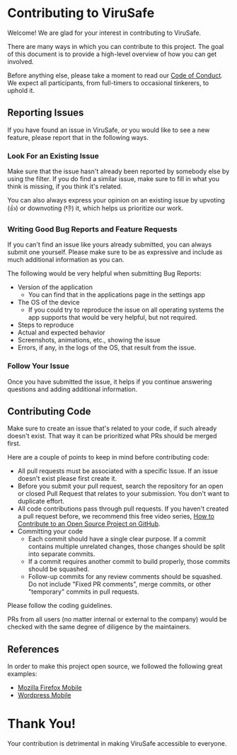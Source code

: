 # Contributing to ViruSafe

Welcome! We are glad for your interest in contributing to ViruSafe.

There are many ways in which you can contribute to this project. The goal of this document is to provide a high-level overview of how you can get involved.

Before anything else, please take a moment to read our [Code of Conduct](CODE-OF-CONDUCT.md). We expect all participants, from full-timers to occasional tinkerers, to uphold it.

## Reporting Issues

If you have found an issue in ViruSafe, or you would like to see a new feature, please report that in the following ways.

### Look For an Existing Issue

Make sure that the issue hasn't already been reported by somebody else by using the filter.
If you do find a similar issue, make sure to fill in what you think is missing, if you think it's related.

You can also always express your opinion on an existing issue by upvoting (👍) or downvoting (👎) it, which helps us prioritize our work.

### Writing Good Bug Reports and Feature Requests

If you can't find an issue like yours already submitted, you can always submit one yourself. Please make sure to be as expressive and include as much additional information as you can.

The following would be very helpful when submitting Bug Reports:
* Version of the application 
    * You can find that in the applications page in the settings app
* The OS of the device
    * If you could try to reproduce the issue on all operating systems the app supports that would be very helpful, but not required.
* Steps to reproduce
* Actual and expected behavior
* Screenshots, animations, etc., showing the issue
* Errors, if any, in the logs of the OS, that result from the issue.

### Follow Your Issue

Once you have submitted the issue, it helps if you continue answering questions and adding additional information.

## Contributing Code

Make sure to create an issue that's related to your code, if such already doesn't exist. That way it can be prioritized what PRs should be merged first.

Here are a couple of points to keep in mind before contributing code:

* All pull requests must be associated with a specific Issue. If an issue doesn't exist please first create it.
* Before you submit your pull request, search the repository for an open or closed Pull Request that relates to your submission. You don't want to duplicate effort.
* All code contributions pass through pull requests. If you haven't created a pull request before, we recommend this free video series, [How to Contribute to an Open Source Project on GitHub](https://egghead.io/courses/how-to-contribute-to-an-open-source-project-on-github).
* Committing your code
    * Each commit should have a single clear purpose. If a commit contains multiple unrelated changes, those changes should be split into separate commits.
    * If a commit requires another commit to build properly, those commits should be squashed.
    * Follow-up commits for any review comments should be squashed. Do not include "Fixed PR comments", merge commits, or other "temporary" commits in pull requests.

Please follow the coding guidelines.

PRs from all users (no matter internal or external to the company) would be checked with the same degree of diligence by the maintainers.

## References

In order to make this project open source, we followed the following great examples:
- [Mozilla Firefox Mobile](https://github.com/mozilla-mobile)
- [Wordpress Mobile](https://github.com/wordpress-mobile)

# Thank You!

Your contribution is detrimental in making ViruSafe accessible to everyone.